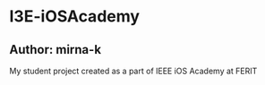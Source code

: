 # I3E-iOSAcademy

## Author: mirna-k
My student project created as a part of IEEE iOS Academy at FERIT
